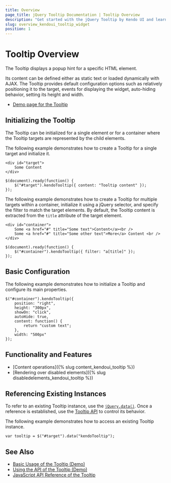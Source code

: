 ```yaml
---
title: Overview
page_title: jQuery Tooltip Documentation | Tooltip Overview
description: "Get started with the jQuery Tooltip by Kendo UI and learn how to create, initialize, and enable the widget."
slug: overview_kendoui_tooltip_widget
position: 1
---
```


# Tooltip Overview

The Tooltip displays a popup hint for a specific HTML element.

Its content can be defined either as static text or loaded dynamically with AJAX. The Tooltip provides default configuration options such as relatively positioning it to the target, events for displaying the widget, auto-hiding behavior, setting its height and width.

* [Demo page for the Tooltip](https://demos.telerik.com/kendo-ui/tooltip/index)

## Initializing the Tooltip

The Tooltip can be initialized for a single element or for a container where the Tooltip targets are represented by the child elements.

The following example demonstrates how to create a Tooltip for a single target and initialize it.

    <div id="target">
        Some Content
    </div>

    $(document).ready(function() {
        $("#target").kendoTooltip({ content: "Tooltip content" });
    });

The following example demonstrates how to create a Tooltip for multiple targets within a container, initialize it using a jQuery selector, and specify the filter to match the target elements. By default, the Tooltip content is extracted from the `title` attribute of the target element.

    <div id="container">
        Some <a href="#" title="Some text">Content</a><br />
        Some <a href="#" title="Some other text">More</a> Content <br />
    </div>  

    $(document).ready(function() {
        $("#container").kendoTooltip({ filter: "a[title]" });
    });

## Basic Configuration

The following example demonstrates how to initialize a Tooltip and configure its main properties.

    $("#container").kendoTooltip({
        position: "right",
        height: "300px",
        showOn: "click",
        autoHide: true,
        content: function() {
            return "custom text";
        },
        width: "500px"
    });

## Functionality and Features

* [Content operations]({% slug content_kendoui_tooltip %})
* [Rendering over disabled elements]({% slug disabledelements_kendoui_tooltip %})

## Referencing Existing Instances

To refer to an existing Tooltip instance, use the [`jQuery.data()`](https://api.jquery.com/jQuery.data/). Once a reference is established, use the [Tooltip API](/api/javascript/ui/tooltip) to control its behavior.

The following example demonstrates how to access an existing Tooltip instance.

    var tooltip = $("#target").data("kendoTooltip");

## See Also

* [Basic Usage of the Tooltip (Demo)](https://demos.telerik.com/kendo-ui/tooltip/index)
* [Using the API of the Tooltip (Demo)](https://demos.telerik.com/kendo-ui/tooltip/api)
* [JavaScript API Reference of the Tooltip](/api/javascript/ui/tooltip)
